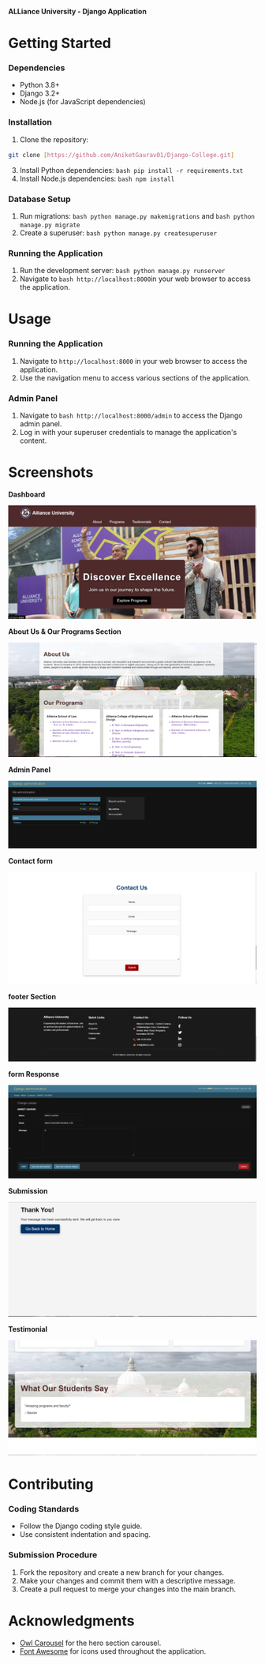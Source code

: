 **ALLiance University - Django Application**

**Getting Started**
===============

### Dependencies

* Python 3.8+
* Django 3.2+
* Node.js (for JavaScript dependencies)

### Installation

1. Clone the repository:
```bash
git clone [https://github.com/AniketGaurav01/Django-College.git]
```
3. Install Python dependencies: ```bash
pip install -r requirements.txt```
4. Install Node.js dependencies: ```bash
npm install```

### Database Setup

1. Run migrations: ```bash
python manage.py makemigrations```
 and ```bash
python manage.py migrate```
3. Create a superuser: ```bash
python manage.py createsuperuser```

### Running the Application

1. Run the development server: ```bash
python manage.py runserver```
3. Navigate to ```bash
http://localhost:8000```in your web browser to access the application.

**Usage**
=====

### Running the Application

1. Navigate to `http://localhost:8000` in your web browser to access the application.
2. Use the navigation menu to access various sections of the application.

### Admin Panel

1. Navigate to ```bash http://localhost:8000/admin``` to access the Django admin panel.
2. Log in with your superuser credentials to manage the application's content.

**Screenshots**
==========

**Dashboard**

![Dashboard screenshot](screenshots/dashboard.png)

**About Us & Our Programs Section**

![AboutUs & Our Programs ](screenshots/AboutUs&OurPrograms.png)

**Admin Panel**

![admin screenshot](screenshots/admin.png)

**Contact form**

![form screenshot](screenshots/ContactUs.png)

**footer Section**

![footer screenshot](screenshots/footer.png)

**form Response**

![form Response screenshot](screenshots/formResponse.png)

**Submission**

![submission screenshot](screenshots/Submission.png)

**Testimonial**

![Testimonial screenshot](screenshots/testimonial.png)

**Contributing**
==========

### Coding Standards

* Follow the Django coding style guide.
* Use consistent indentation and spacing.

### Submission Procedure

1. Fork the repository and create a new branch for your changes.
2. Make your changes and commit them with a descriptive message.
3. Create a pull request to merge your changes into the main branch.



**Acknowledgments**
==============

* [Owl Carousel](https://owlcarousel2.github.io/OwlCarousel2/) for the hero section carousel.
* [Font Awesome](https://fontawesome.com/) for icons used throughout the application.
